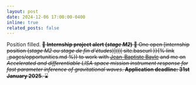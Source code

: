 ```yaml
---
layout: post
date: 2024-12-06 17:00:00-0400
inline: true
related_posts: false
---
```


Position filled. <del>:loudspeaker: **Internship project alert (_stage M2_)** :loudspeaker: One open [internship position (_stage M2 ou stage de fin d'études_)]({{ site.baseurl }}{% link _pages/opportunities.md %}) to work with [Jean-Baptiste Bayle](https://inspirehep.net/authors/1881111) and me on _Accelerated and differentiable LISA space mission instrument response for fast parameter inference of gravitational waves_. **Application deadline: 31st January 2025**. :hourglass: </del>

